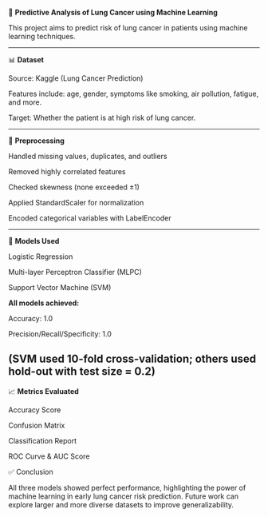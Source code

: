 🔬 **Predictive Analysis of Lung Cancer using Machine Learning**

This project aims to predict risk of lung cancer in patients using machine learning techniques.

------
📊 **Dataset**

Source: Kaggle (Lung Cancer Prediction)

Features include: age, gender, symptoms like smoking, air pollution, fatigue, and more.

Target: Whether the patient is at high risk of lung cancer.

-------
🧹 **Preprocessing**

Handled missing values, duplicates, and outliers

Removed highly correlated features

Checked skewness (none exceeded ±1)

Applied StandardScaler for normalization

Encoded categorical variables with LabelEncoder

--------
🤖 **Models Used**

Logistic Regression

Multi-layer Perceptron Classifier (MLPC)

Support Vector Machine (SVM)


**All models achieved:**

Accuracy: 1.0

Precision/Recall/Specificity: 1.0


(SVM used 10-fold cross-validation; others used hold-out with test size = 0.2)
------
📈 **Metrics Evaluated**

Accuracy Score

Confusion Matrix

Classification Report

ROC Curve & AUC Score


✅ Conclusion

All three models showed perfect performance, highlighting the power of machine learning in early lung cancer risk prediction. Future work can explore larger and more diverse datasets to improve generalizability.


